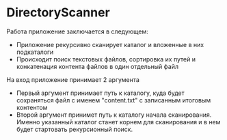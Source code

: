 # DirectoryScanner
Работа приложение заключается в следующем:
 - Приложение рекурсивно сканирует каталог и вложенные в них подкаталоги
 - Происходит поиск текстовых файлов, сортировка их путей и конкатенация контента файлов в один отдельный файл
 
На вход приложение принимает 2 аргумента
- Первый аргумент принимает путь к каталогу, куда будет сохраняться файл с именем "content.txt" с записанным итоговым контентом
- Второй аргумент принимет путь к каталогу начала сканирования. Именно указанный каталог станет корнем для сканирования и в нем будет стартовать рекурсионный поиск.
